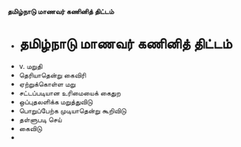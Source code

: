 **தமிழ்நாடு மாணவர் கணினித் திட்டம்**
- # தமிழ்நாடு மாணவர் கணினித் திட்டம்
- v. மறுதி
- தெரியாதென்று கைவிரி
- ஏற்றுக்கொள்ள மறு
- சட்டப்படியான உரிமையைக் கைதுற
- ஒப்புதலளிக்க மறுத்துவிடு
- பொறுப்பேற்க முடியாதென்று கூறிவிடு
- தள்ளுபடி செய்
- கைவிடு
-

